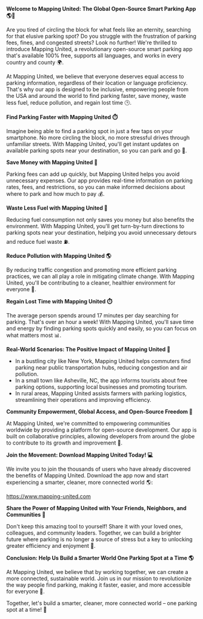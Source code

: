 **Welcome to Mapping United: The Global Open-Source Smart Parking App 🌎🚗**

Are you tired of circling the block for what feels like an eternity, searching for that elusive parking spot? Do you struggle with the frustration of parking fees, fines, and congested streets? Look no further! We're thrilled to introduce Mapping United, a revolutionary open-source smart parking app that's available 100% free, supports all languages, and works in every country and county 🌍.

At Mapping United, we believe that everyone deserves equal access to parking information, regardless of their location or language proficiency. That's why our app is designed to be inclusive, empowering people from the USA and around the world to find parking faster, save money, waste less fuel, reduce pollution, and regain lost time 🕒.

**Find Parking Faster with Mapping United ⏱️**

Imagine being able to find a parking spot in just a few taps on your smartphone. No more circling the block, no more stressful drives through unfamiliar streets. With Mapping United, you'll get instant updates on available parking spots near your destination, so you can park and go 🚗.

**Save Money with Mapping United 💸**

Parking fees can add up quickly, but Mapping United helps you avoid unnecessary expenses. Our app provides real-time information on parking rates, fees, and restrictions, so you can make informed decisions about where to park and how much to pay 💰.

**Waste Less Fuel with Mapping United 🚗**

Reducing fuel consumption not only saves you money but also benefits the environment. With Mapping United, you'll get turn-by-turn directions to parking spots near your destination, helping you avoid unnecessary detours and reduce fuel waste ⛽️.

**Reduce Pollution with Mapping United 🌎**

By reducing traffic congestion and promoting more efficient parking practices, we can all play a role in mitigating climate change. With Mapping United, you'll be contributing to a cleaner, healthier environment for everyone 🌟.

**Regain Lost Time with Mapping United ⏱️**

The average person spends around 17 minutes per day searching for parking. That's over an hour a week! With Mapping United, you'll save time and energy by finding parking spots quickly and easily, so you can focus on what matters most 📊.

**Real-World Scenarios: The Positive Impact of Mapping United 🌟**

* In a bustling city like New York, Mapping United helps commuters find parking near public transportation hubs, reducing congestion and air pollution.
* In a small town like Asheville, NC, the app informs tourists about free parking options, supporting local businesses and promoting tourism.
* In rural areas, Mapping United assists farmers with parking logistics, streamlining their operations and improving efficiency.

**Community Empowerment, Global Access, and Open-Source Freedom 🌟**

At Mapping United, we're committed to empowering communities worldwide by providing a platform for open-source development. Our app is built on collaborative principles, allowing developers from around the globe to contribute to its growth and improvement 🤝.

**Join the Movement: Download Mapping United Today! 💻**

We invite you to join the thousands of users who have already discovered the benefits of Mapping United. Download the app now and start experiencing a smarter, cleaner, more connected world 🌎:

https://www.mapping-united.com

**Share the Power of Mapping United with Your Friends, Neighbors, and Communities 🤝**

Don't keep this amazing tool to yourself! Share it with your loved ones, colleagues, and community leaders. Together, we can build a brighter future where parking is no longer a source of stress but a key to unlocking greater efficiency and enjoyment 🌟.

**Conclusion: Help Us Build a Smarter World One Parking Spot at a Time 🌎**

At Mapping United, we believe that by working together, we can create a more connected, sustainable world. Join us in our mission to revolutionize the way people find parking, making it faster, easier, and more accessible for everyone 🌟.

Together, let's build a smarter, cleaner, more connected world – one parking spot at a time! 💖